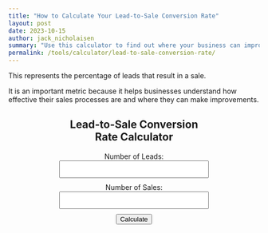 ```yaml
---
title: "How to Calculate Your Lead-to-Sale Conversion Rate"
layout: post
date: 2023-10-15
author: jack_nicholaisen
summary: "Use this calculator to find out where your business can improve it's sales procedures." 
permalink: /tools/calculator/lead-to-sale-conversion-rate/
---
```


This represents the percentage of leads that result in a sale. 

It is an important metric because it helps businesses understand how effective their sales processes are and where they can make improvements.

<body>
    <div class="calculator" style="text-align:center">
        <h2>Lead-to-Sale Conversion Rate Calculator</h2>
        <div class="input-group">
            <label for="leads">Number of Leads:</label>
            <input type="number" id="leads" step="1" required>
        </div>
        <div class="input-group">
            <label for="sales">Number of Sales:</label>
            <input type="number" id="sales" step="1" required>
        </div>
        <button onclick="calculateConversionRate()">Calculate</button>
        <div class="result" id="result"></div>
    </div>
    <script>
        function calculateConversionRate() {
            var leads = document.getElementById("leads").value;
            var sales = document.getElementById("sales").value;
            var conversionRate = (sales / leads) * 100;
            document.getElementById("result").textContent = "Lead-to-Sale Conversion Rate: " + conversionRate.toFixed(2) + "%";
        }
</script>
</body>

<style>
        body {
            margin: 50px;
        }

        .calculator {
            width: 300px;
            margin: 0 auto;
        }

        .input-group {
            margin-bottom: 10px;
        }

        input[type="number"] {
            width: 100%;
            padding: 8px;
            box-sizing: border-box;
        }

        .result {
            font-weight: bold;
        }

</style>

